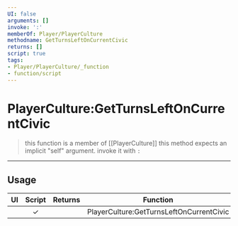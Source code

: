 ```yaml
---
UI: false
arguments: []
invoke: ':'
memberOf: Player/PlayerCulture
methodname: GetTurnsLeftOnCurrentCivic
returns: []
script: true
tags:
- Player/PlayerCulture/_function
- function/script
---
```

# PlayerCulture:GetTurnsLeftOnCurrentCivic
> this function is a member of [[PlayerCulture]]
> this method expects an implicit "self" argument. invoke it with `:`
-----
## Usage
|  UI | Script | Returns | Function | Arguments |
|:---:|:------:|-------:|:--------:|:---------|
| |✓||PlayerCulture:GetTurnsLeftOnCurrentCivic||
